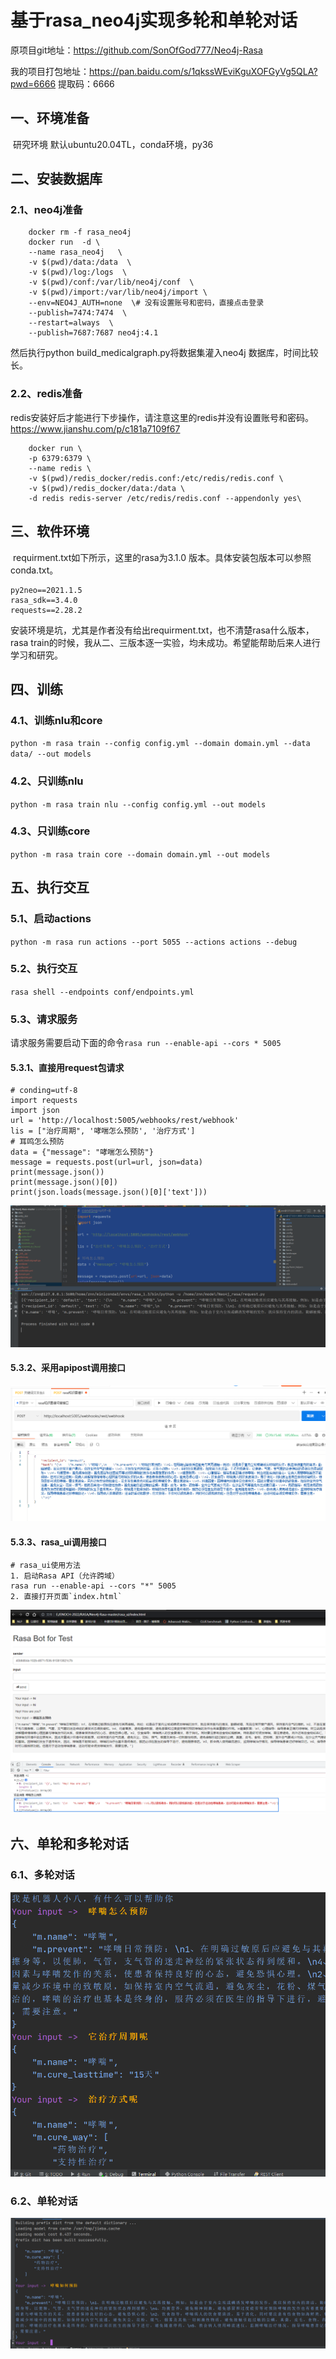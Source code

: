 # 基于rasa_neo4j实现多轮和单轮对话

原项目git地址：https://github.com/SonOfGod777/Neo4j-Rasa

我的项目打包地址：https://pan.baidu.com/s/1qkssWEviKguXOFGyVg5QLA?pwd=6666  提取码：6666

## 一、环境准备

​	研究环境 默认ubuntu20.04TL，conda环境，py36

## 二、安装数据库

### 2.1、neo4j准备

```
	docker rm -f rasa_neo4j
	docker run  -d \
	--name rasa_neo4j   \
	-v $(pwd)/data:/data  \
	-v $(pwd)/log:/logs  \
	-v $(pwd)/conf:/var/lib/neo4j/conf  \
	-v $(pwd)/import:/var/lib/neo4j/import \
	--env=NEO4J_AUTH=none  \# 没有设置账号和密码，直接点击登录
	--publish=7474:7474  \
	--restart=always  \
	--publish=7687:7687 neo4j:4.1
```

然后执行python build_medicalgraph.py将数据集灌入neo4j 数据库，时间比较长。

### 2.2、redis准备

​	redis安装好后才能进行下步操作，请注意这里的redis并没有设置账号和密码。https://www.jianshu.com/p/c181a7109f67

```
	docker run \
	-p 6379:6379 \
	--name redis \
	-v $(pwd)/redis_docker/redis.conf:/etc/redis/redis.conf \
	-v $(pwd)/redis_docker/data:/data \
	-d redis redis-server /etc/redis/redis.conf --appendonly yes\
```

## 三、软件环境

​	requirment.txt如下所示，这里的rasa为3.1.0 版本。具体安装包版本可以参照conda.txt。

```
py2neo==2021.1.5
rasa_sdk==3.4.0
requests==2.28.2
```

​	安装环境是坑，尤其是作者没有给出requirment.txt，也不清楚rasa什么版本，rasa train的时候，我从二、三版本逐一实验，均未成功。希望能帮助后来人进行学习和研究。

## 四、训练

### 4.1、训练nlu和core

`python -m rasa train --config config.yml --domain domain.yml --data data/ --out models`

### 4.2、只训练nlu

`python -m rasa train nlu --config config.yml --out models`

### 4.3、只训练core

`python -m rasa train core --domain domain.yml --out models`

## 五、执行交互

### 5.1、启动actions

`python -m rasa run actions --port 5055 --actions actions --debug`

### 5.2、执行交互

`rasa shell --endpoints conf/endpoints.yml`

### 5.3、请求服务

请求服务需要启动下面的命令`rasa run --enable-api --cors * 5005`

#### 5.3.1、直接用request包请求

```
# conding=utf-8
import requests
import json
url = 'http://localhost:5005/webhooks/rest/webhook'
lis = ["治疗周期", '哮喘怎么预防', '治疗方式']
# 耳鸣怎么预防
data = {"message": "哮喘怎么预防"}
message = requests.post(url=url, json=data)
print(message.json())
print(message.json()[0])
print(json.loads(message.json()[0]['text']))
```

![image-20230221202730148](./img/image-20230221202730148.png)

#### 5.3.2、采用apipost调用接口

![image-20230221202814075](./img/image-20230221202814075.png)

#### 5.3.3、rasa_ui调用接口

```
# rasa_ui使用方法
1. 启动Rasa API（允许跨域）
rasa run --enable-api --cors "*" 5005
2. 直接打开页面`index.html`
```

![image-20230221213748216](./img/image-20230221213748216.png)

## 六、单轮和多轮对话

### 6.1、多轮对话

<img src="./img/image-20230221174707486.png" alt="image-20230221174707486" style="zoom: 80%;" />

### 6.2、单轮对话

<img src="./img/image-20230221174823325.png" alt="image-20230221174823325" style="zoom: 50%;" />




